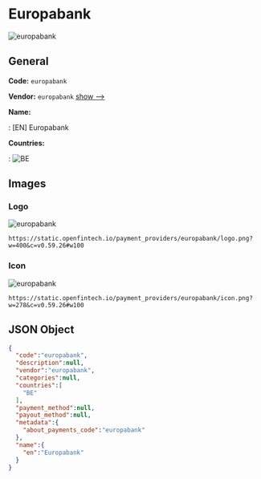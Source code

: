 
# Europabank 
![europabank](https://static.openfintech.io/payment_providers/europabank/logo.png?w=400&c=v0.59.26#w100)  

## General 
 
**Code:** `europabank` 
 
**Vendor:** `europabank` [show -->](/vendors/europabank/) 
 
**Name:** 
 
:	[EN] Europabank 
 
 
**Countries:** 
 
:	![BE](https://cdnjs.cloudflare.com/ajax/libs/flag-icon-css/3.3.0/flags/4x3/be.svg#w24)  

## Images 

### Logo 
 
![europabank](https://static.openfintech.io/payment_providers/europabank/logo.png?w=400&c=v0.59.26#w100)  

```
https://static.openfintech.io/payment_providers/europabank/logo.png?w=400&c=v0.59.26#w100
```  

### Icon 
 
![europabank](https://static.openfintech.io/payment_providers/europabank/icon.png?w=278&c=v0.59.26#w100)  

```
https://static.openfintech.io/payment_providers/europabank/icon.png?w=278&c=v0.59.26#w100
```  

## JSON Object 

```json
{
  "code":"europabank",
  "description":null,
  "vendor":"europabank",
  "categories":null,
  "countries":[
    "BE"
  ],
  "payment_method":null,
  "payout_method":null,
  "metadata":{
    "about_payments_code":"europabank"
  },
  "name":{
    "en":"Europabank"
  }
}
```  
